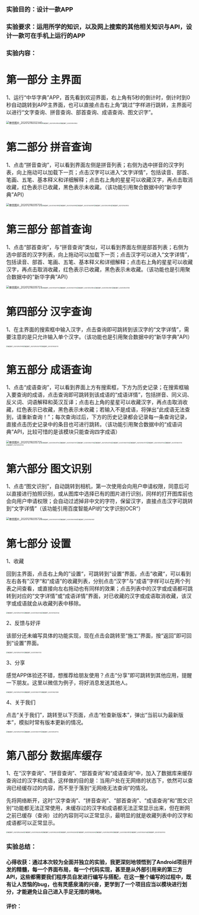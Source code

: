 ### 实验目的：设计一款APP

### 实验要求：运用所学的知识，以及网上搜索的其他相关知识与API，设计一款可在手机上运行的APP

### 实验内容：

# 第一部分 主界面

1、运行“中华字典”APP，首先看到欢迎界面，右上角有5秒的倒计时，倒计时到0秒自动跳转到APP主界面，也可以直接点击右上角“跳过”字样进行跳转，主界面可以进行“文字查询、拼音查询、部首查询、成语查询、图文识字”。

<img src="大作业实验报告.assets/微信图片_20201219202340-1608380793042.jpg" alt="微信图片_20201219202340" style="zoom:50%;" /><img src="大作业实验报告.assets/微信图片_20201219201824.jpg" alt="微信图片_20201219201824" style="zoom: 25%;" /><img src="大作业实验报告.assets/微信图片_20201219201822.jpg" alt="微信图片_20201219201822" style="zoom:25%;" />

# 第二部分 拼音查询

1、点击“拼音查询”，可以看到界面左侧是拼音列表；右侧为选中拼音的汉字列表，向上拖动可以加载下一页；点击汉字可以进入“文字详情”，包括读音、部首、笔画、五笔、基本释义和详细解释；点击右上角的星星可以收藏汉字，再点击取消收藏，红色表示已收藏，黑色表示未收藏。（该功能引用聚合数据中的“新华字典”API）

<img src="大作业实验报告.assets/微信图片_20201219205720.jpg" alt="微信图片_20201219205720" style="zoom:50%;" /><img src="大作业实验报告.assets/微信图片_20201219201819.jpg" alt="微信图片_20201219201819" style="zoom:25%;" /><img src="大作业实验报告.assets/微信图片_20201219201810.jpg" alt="微信图片_20201219201810" style="zoom:25%;" /><img src="大作业实验报告.assets/微信图片_20201219201817-1608383070417.jpg" alt="微信图片_20201219201817" style="zoom:25%;" /><img src="大作业实验报告.assets/微信图片_20201219201814.jpg" alt="微信图片_20201219201814" style="zoom:25%;" /><img src="大作业实验报告.assets/微信图片_20201219201812.jpg" alt="微信图片_20201219201812" style="zoom:25%;" />

# 第三部分 部首查询

1、点击“部首查询”，与“拼音查询”类似，可以看到界面左侧是部首列表；右侧为选中部首的汉字列表，向上拖动可以加载下一页；点击汉字可以进入“文字详情”，包括读音、部首、笔画、五笔、基本释义和详细解释；点击右上角的星星可以收藏汉字，再点击取消收藏，红色表示已收藏，黑色表示未收藏。（该功能也是引用聚合数据中的“新华字典”API）

<img src="大作业实验报告.assets/微信图片_20201219205723.jpg" alt="微信图片_20201219205723" style="zoom:50%;" /><img src="大作业实验报告.assets/微信图片_20201219201755.jpg" alt="微信图片_20201219201755" style="zoom:25%;" /><img src="大作业实验报告.assets/微信图片_20201219201753.jpg" alt="微信图片_20201219201753" style="zoom:25%;" /><img src="大作业实验报告.assets/微信图片_20201219201804.jpg" alt="微信图片_20201219201804" style="zoom:25%;" /><img src="大作业实验报告.assets/微信图片_20201219201801.jpg" alt="微信图片_20201219201801" style="zoom:25%;" /><img src="大作业实验报告.assets/微信图片_20201219201758-1608383700107.jpg" alt="微信图片_20201219201758" style="zoom:25%;" />

# 第四部分 汉字查询

1、在主界面的搜索框中输入汉字，点击查询即可跳转到该汉字的“文字详情”，需要注意的是只允许输入单个汉字。（该功能也是引用聚合数据中的“新华字典”API）

<img src="大作业实验报告.assets/微信图片_20201219211915.jpg" alt="微信图片_20201219211915" style="zoom: 25%;" /><img src="大作业实验报告.assets/微信图片_20201219205717.jpg" alt="微信图片_20201219205717" style="zoom:25%;" /><img src="大作业实验报告.assets/微信图片_20201219205713.jpg" alt="微信图片_20201219205713" style="zoom:25%;" />

# 第五部分 成语查询

1、点击“成语查询”，可以看到界面上方有搜索框，下方为历史记录；在搜索框输入要查询的成语，点击查询即可跳转到该成语的“成语详情”，包括拼音、同义词、反义词、词语解释和英汉互译；点击右上角的星星可以收藏汉字，再点击取消收藏，红色表示已收藏，黑色表示未收藏；若输入不是成语，将弹出“此成语无法查到，请重新查询！”；每次查询过后，下方的历史记录都会记录每一条查询记录，直接点击历史记录中的条目也可进行跳转。（该功能引用聚合数据中的“成语词典”API，比较可惜的是该模块只能查询四字成语）

<img src="大作业实验报告.assets/微信图片_20201219205725.jpg" alt="微信图片_20201219205725" style="zoom:50%;" /><img src="大作业实验报告.assets/微信图片_20201219201750.jpg" alt="微信图片_20201219201750" style="zoom: 25%;" /><img src="大作业实验报告.assets/微信图片_20201219201747.jpg" alt="微信图片_20201219201747" style="zoom:25%;" /><img src="大作业实验报告.assets/微信图片_20201219201745.jpg" alt="微信图片_20201219201745" style="zoom:25%;" /><img src="大作业实验报告.assets/微信图片_20201219201742.jpg" alt="微信图片_20201219201742" style="zoom:25%;" /><img src="大作业实验报告.assets/微信图片_20201219201740.jpg" alt="微信图片_20201219201740" style="zoom:25%;" /><img src="大作业实验报告.assets/微信图片_20201219201737.jpg" alt="微信图片_20201219201737" style="zoom:25%;" /><img src="大作业实验报告.assets/微信图片_20201219201740.jpg" alt="微信图片_20201219201740" style="zoom:25%;" /><img src="大作业实验报告.assets/微信图片_20201219201735.jpg" alt="微信图片_20201219201735" style="zoom:25%;" /><img src="大作业实验报告.assets/微信图片_20201219201732.jpg" alt="微信图片_20201219201732" style="zoom:25%;" />

# 第六部分 图文识别

1、点击“图文识别”，自动跳转到相机，第一次使用会向用户申请权限，同意后可以直接进行拍照识别，或从图库中选择已有的图片进行识别，同样的打开图库前也会向用户申请权限；会自动过滤掉非中文的字符，保留汉字，直接点击汉字可跳转到“文字详情”（该功能引用百度智能API的“文字识别OCR“）

<img src="大作业实验报告.assets/微信图片_20201219205728.jpg" alt="微信图片_20201219205728" style="zoom:50%;" /><img src="大作业实验报告.assets/微信图片_20201219201703.jpg" alt="微信图片_20201219201703" style="zoom:25%;" /><img src="大作业实验报告.assets/微信图片_20201219201654.jpg" alt="微信图片_20201219201654" style="zoom:25%;" /><img src="大作业实验报告.assets/微信图片_20201219201621.jpg" alt="微信图片_20201219201621" style="zoom:25%;" />

# 第七部分 设置

1、收藏

回到主界面，点击右上角的”设置“，可跳转到”设置“界面，点击”收藏“，可以看到左右各有”汉字“和“成语”的收藏列表，分别点击“汉字”与“成语”字样可以在两个列表之间查看，或直接向左右拖动也有同样的效果；点击列表中的汉字或成语都可跳转到对应的“文字详情”或“成语详情”界面，对已收藏的汉字或成语取消收藏，该汉字或成语就会从收藏列表中移除。

<img src="大作业实验报告.assets/微信图片_20201219201729.jpg" alt="微信图片_20201219201729" style="zoom:25%;" /><img src="大作业实验报告.assets/微信图片_20201219220140.jpg" alt="微信图片_20201219220140" style="zoom:25%;" /><img src="大作业实验报告.assets/微信图片_20201219220144.jpg" alt="微信图片_20201219220144" style="zoom:25%;" />

2、反馈与好评

该部分还未编写具体的功能实现，现在点击会跳转至“施工”界面，按“返回”即可回到“设置”界面。

<img src="大作业实验报告.assets/微信图片_20201219201729.jpg" alt="微信图片_20201219201729" style="zoom:25%;" /><img src="大作业实验报告.assets/微信图片_20201219201720.jpg" alt="微信图片_20201219201720" style="zoom:25%;" />

3、分享

感觉APP体验还不错，想推荐给朋友使用？点击“分享”即可跳转到其他应用，提醒一下朋友。这里以微信为例子，将好消息发送其他人。

<img src="大作业实验报告.assets/微信图片_20201219201729.jpg" alt="微信图片_20201219201729" style="zoom:25%;" /><img src="大作业实验报告.assets/微信图片_20201219201711.jpg" alt="微信图片_20201219201711" style="zoom:25%;" /><img src="大作业实验报告.assets/微信图片_20201219221358.jpg" alt="微信图片_20201219221358" style="zoom:25%;" />

4、关于我们

点击“关于我们”，跳转至以下页面，点击“检查新版本”，弹出“当前以为最新版本”，模拟时常有版本更新的情况。

<img src="大作业实验报告.assets/微信图片_20201219201729.jpg" alt="微信图片_20201219201729" style="zoom:25%;" /><img src="大作业实验报告.assets/微信图片_20201219201717.jpg" alt="微信图片_20201219201717" style="zoom:25%;" /><img src="大作业实验报告.assets/微信图片_20201219201714.jpg" alt="微信图片_20201219201714" style="zoom:25%;" />

# 第八部分 数据库缓存

1、在“汉字查询”、“拼音查询”、“部首查询”和“成语查询”中，加入了数据库来缓存查询过的汉字和成语，这样做的目的是：当用户处在无网络的状态下，依然可以查询已经缓存过的内容，而不至于落到“无网络无法查询”的情况。

先将网络断开，这时“汉字查询”、“拼音查询”、“部首查询”、“成语查询”和”图文识别“功能都无法正常使用，未缓存过的汉字和成语都无法正常显示出来，但在断网之前已缓存（查询）过的内容则可以正常显示，最明显的就是收藏列表中的汉字和成语都可以正常显示。

<img src="大作业实验报告.assets/微信图片_20201219222640.jpg" alt="微信图片_20201219222640" style="zoom:25%;" /><img src="大作业实验报告.assets/微信图片_20201219222528.jpg" alt="微信图片_20201219222528" style="zoom:25%;" /><img src="大作业实验报告.assets/微信图片_20201219222531.jpg" alt="微信图片_20201219222531" style="zoom:25%;" /><img src="大作业实验报告.assets/微信图片_20201219222533.jpg" alt="微信图片_20201219222533" style="zoom:25%;" /><img src="大作业实验报告.assets/微信图片_20201219222536.jpg" alt="微信图片_20201219222536" style="zoom:25%;" /><img src="大作业实验报告.assets/微信图片_20201219201819.jpg" alt="微信图片_20201219201819" style="zoom:25%;" /><img src="大作业实验报告.assets/微信图片_20201219201817-1608383070417.jpg" alt="微信图片_20201219201817" style="zoom:25%;" /><img src="大作业实验报告.assets/微信图片_20201219220144.jpg" alt="微信图片_20201219220144" style="zoom:25%;" /><img src="大作业实验报告.assets/微信图片_20201219201740.jpg" alt="微信图片_20201219201740" style="zoom:25%;" />

### 实验总结：

#### 心得收获：通过本次较为全面并独立的实验，我更深刻地领悟到了Android项目开发的精髓，每一个界面布局，每一个代码实现，甚至是从外部引用来的第三方API，这些都需要我们程序员自发进行编写与搭配，在这一整个编写的过程中，既有让人苦恼的bug，也有灵感泉涌的兴奋，更学到了一个项目应当以模块进行划分，才能避免让自己进入手足无措的境地。

#### 评价：